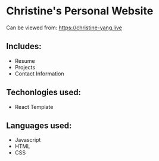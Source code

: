 # Christine's Personal Website

Can be viewed from: https://christine-yang.live

## Includes:
- Resume
- Projects
- Contact Information

## Techonlogies used:
- React Template

## Languages used:
- Javascript
- HTML
- CSS
